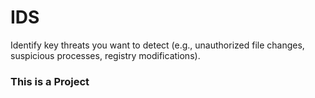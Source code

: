 # IDS
Identify key threats you want to detect (e.g., unauthorized file changes, suspicious processes, registry modifications).
### This is a Project